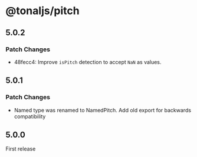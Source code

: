 # @tonaljs/pitch

## 5.0.2

### Patch Changes

- 48fecc4: Improve `isPitch` detection to accept `NaN` as values.

## 5.0.1

### Patch Changes

- Named type was renamed to NamedPitch. Add old export for backwards compatibility

## 5.0.0

First release
